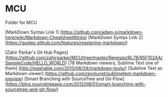 MCU
===

Folder for MCU

[MarkDown Syntax Link 1] (https://github.com/adam-p/markdown-here/wiki/Markdown-Cheatsheet#links)
[MarkDown Syntax Link 2] (https://guides.github.com/features/mastering-markdown/)


[Zahir Parkar's Git Hub Pages] (https://github.com/zahirparker/MCU/tree/master/Renesas/RL78/R5F102AA/SampleCode/HELLO_WORLD)
[78 Markdown viewers, Sublime Text one of them] (http://mashable.com/2013/06/24/markdown-tools/)
[Sublime Text as Markdown viewer] (https://github.com/revolunet/sublimetext-markdown-preview)
[Smart Branching with SourceTree and Git-Flow] (https://blog.sourcetreeapp.com/2012/08/01/smart-branching-with-sourcetree-and-git-flow/)


